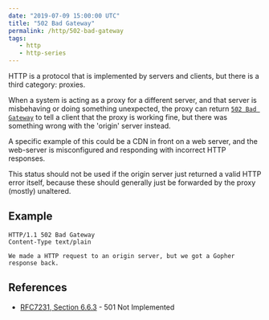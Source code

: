 ```yaml
---
date: "2019-07-09 15:00:00 UTC"
title: "502 Bad Gateway"
permalink: /http/502-bad-gateway
tags:
   - http
   - http-series
---
```


HTTP is a protocol that is implemented by servers and clients, but there is
a third category: proxies.

When a system is acting as a proxy for a different server, and that server is
misbehaving or doing something unexpected, the proxy can return
[`502 Bad Gateway`][1] to tell a client that the proxy is working fine, but
there was something wrong with the 'origin' server instead.

A specific example of this could be a CDN in front on a web server, and the
web-server is misconfigured and responding with incorrect HTTP responses.

This status should not be used if the origin server just returned a valid
HTTP error itself, because these should generally just be forwarded by the
proxy (mostly) unaltered.

Example
-------

```http
HTTP/1.1 502 Bad Gateway
Content-Type text/plain

We made a HTTP request to an origin server, but we got a Gopher response back.
```

References
----------

* [RFC7231, Section 6.6.3][1] - 501 Not Implemented

[1]: https://tools.ietf.org/html/rfc7231#section-6.6.3 "502 Bad Gateway"

